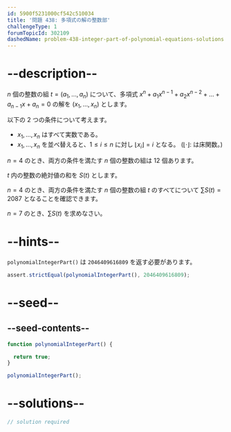 ```yaml
---
id: 5900f5231000cf542c510034
title: '問題 438: 多項式の解の整数部'
challengeType: 1
forumTopicId: 302109
dashedName: problem-438-integer-part-of-polynomial-equations-solutions
---
```


# --description--

$n$ 個の整数の組 $t = (a_1, \ldots, a_n)$ について、多項式 $x^n + a_1x^{n - 1} + a_2x^{n - 2} + \ldots + a_{n - 1}x + a_n = 0$ の解を $(x_1, \ldots, x_n)$ とします。

以下の 2 つの条件について考えます。

- $x_1, \ldots, x_n$ はすべて実数である。
- $x_1, ..., x_n$ を並べ替えると、$1 ≤ i ≤ n$ に対し $⌊x_i⌋ = i$ となる。 ($⌊·⌋:$ は床関数。)

$n = 4$ のとき、両方の条件を満たす $n$ 個の整数の組は 12 個あります。

$t$ 内の整数の絶対値の和を $S(t)$ とします。

$n = 4$ のとき、両方の条件を満たす $n$ 個の整数の組 $t$ のすべてについて $\sum S(t) = 2087$ となることを確認できます。

$n = 7$ のとき、$\sum S(t)$ を求めなさい。

# --hints--

`polynomialIntegerPart()` は `2046409616809` を返す必要があります。

```js
assert.strictEqual(polynomialIntegerPart(), 2046409616809);
```

# --seed--

## --seed-contents--

```js
function polynomialIntegerPart() {

  return true;
}

polynomialIntegerPart();
```

# --solutions--

```js
// solution required
```

